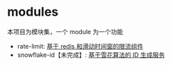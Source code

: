# modules
本项目为模块集，一个 module 为一个功能

- rate-limit: [基于 redis 和滑动时间窗的限流组件](./rate-limit/README.md)
- snowflake-id【未完成】: [基于雪花算法的 ID 生成服务](./snowflake-id/README.md)